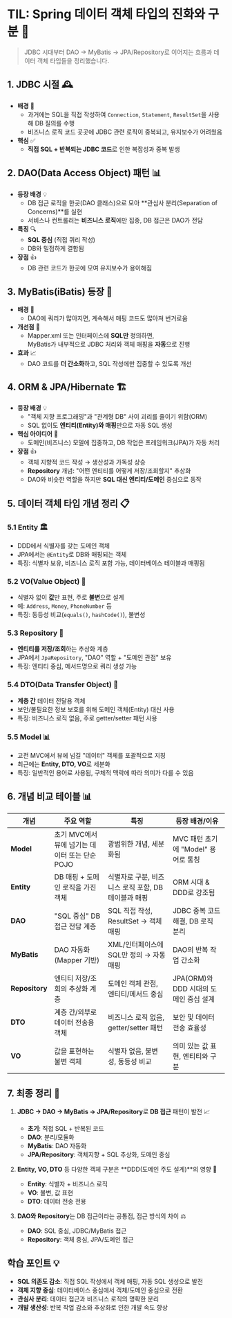 # TIL: Spring 데이터 객체 타입의 진화와 구분 🚀

> JDBC 시대부터 DAO → MyBatis → JPA/Repository로 이어지는 흐름과 데이터 객체 타입들을 정리했습니다.

## 1. JDBC 시절 🕰️
- **배경** 📝  
  - 과거에는 SQL을 직접 작성하여 `Connection`, `Statement`, `ResultSet`을 사용해 DB 질의를 수행
  - 비즈니스 로직 코드 곳곳에 JDBC 관련 로직이 중복되고, 유지보수가 어려웠음
- **핵심** ✅  
  - **직접 SQL + 반복되는 JDBC 코드**로 인한 복잡성과 중복 발생

## 2. DAO(Data Access Object) 패턴 📊
- **등장 배경** 💡  
  - DB 접근 로직을 한곳(DAO 클래스)으로 모아 **관심사 분리(Separation of Concerns)**를 실현
  - 서비스나 컨트롤러는 **비즈니스 로직**에만 집중, DB 접근은 DAO가 전담
- **특징** 🔍  
  - **SQL 중심** (직접 쿼리 작성)
  - DB와 밀접하게 결합됨
- **장점** 👍  
  - DB 관련 코드가 한곳에 모여 유지보수가 용이해짐

## 3. MyBatis(iBatis) 등장 🌉
- **배경** 📝  
  - DAO에 쿼리가 많아지면, 계속해서 매핑 코드도 많아져 번거로움
- **개선점** 🔄  
  - Mapper.xml 또는 인터페이스에 **SQL만** 정의하면,  
    MyBatis가 내부적으로 JDBC 처리와 객체 매핑을 **자동**으로 진행
- **효과** 📈  
  - DAO 코드를 **더 간소화**하고, SQL 작성에만 집중할 수 있도록 개선

## 4. ORM & JPA/Hibernate 🏗️
- **등장 배경** 💡  
  - "객체 지향 프로그래밍"과 "관계형 DB" 사이 괴리를 줄이기 위함(ORM)  
  - SQL 없이도 **엔티티(Entity)와 매핑**만으로 자동 SQL 생성
- **핵심 아이디어** 💭  
  - 도메인(비즈니스) 모델에 집중하고, DB 작업은 프레임워크(JPA)가 자동 처리
- **장점** 👍  
  - 객체 지향적 코드 작성 → 생산성과 가독성 상승
  - **Repository** 개념: "어떤 엔티티를 어떻게 저장/조회할지" 추상화
  - DAO와 비슷한 역할을 하지만 **SQL 대신 엔티티/도메인** 중심으로 동작

## 5. 데이터 객체 타입 개념 정리 📋

### 5.1 Entity 🏛️
- DDD에서 식별자를 갖는 도메인 객체
- JPA에서는 `@Entity`로 DB와 매핑되는 객체
- 특징: 식별자 보유, 비즈니스 로직 포함 가능, 데이터베이스 테이블과 매핑됨

### 5.2 VO(Value Object) 💎
- 식별자 없이 **값**만 표현, 주로 **불변**으로 설계
- 예: `Address`, `Money`, `PhoneNumber` 등
- 특징: 동등성 비교(`equals()`, `hashCode()`), 불변성

### 5.3 Repository 📁
- **엔티티를 저장/조회**하는 추상화 계층
- JPA에서 `JpaRepository`, "DAO" 역할 + "도메인 관점" 보유
- 특징: 엔티티 중심, 메서드명으로 쿼리 생성 가능

### 5.4 DTO(Data Transfer Object) 🚚
- **계층 간** 데이터 전달용 객체  
- 보안/불필요한 정보 보호를 위해 도메인 객체(Entity) 대신 사용
- 특징: 비즈니스 로직 없음, 주로 getter/setter 패턴 사용

### 5.5 Model 📊
- 고전 MVC에서 뷰에 넘길 "데이터" 객체를 포괄적으로 지칭  
- 최근에는 **Entity, DTO, VO**로 세분화
- 특징: 일반적인 용어로 사용됨, 구체적 맥락에 따라 의미가 다를 수 있음

## 6. 개념 비교 테이블 📊

| **개념**  | **주요 역할** | **특징** | **등장 배경/이유** |
|-----------|--------------|---------|-------------------|
| **Model** | 초기 MVC에서 뷰에 넘기는 데이터 또는 단순 POJO | 광범위한 개념, 세분화됨 | MVC 패턴 초기에 "Model" 용어로 통칭 |
| **Entity** | DB 매핑 + 도메인 로직을 가진 객체 | 식별자로 구분, 비즈니스 로직 포함, DB 테이블과 매핑 | ORM 시대 & DDD로 강조됨 |
| **DAO** | "SQL 중심" DB 접근 전담 계층 | SQL 직접 작성, ResultSet → 객체 매핑 | JDBC 중복 코드 해결, DB 로직 분리 |
| **MyBatis** | DAO 자동화(Mapper 기반) | XML/인터페이스에 SQL만 정의 → 자동 매핑 | DAO의 반복 작업 간소화 |
| **Repository** | 엔티티 저장/조회의 추상화 계층 | 도메인 객체 관점, 엔티티/메서드 중심 | JPA(ORM)와 DDD 시대의 도메인 중심 설계 |
| **DTO** | 계층 간/외부로 데이터 전송용 객체 | 비즈니스 로직 없음, getter/setter 패턴 | 보안 및 데이터 전송 효율성 |
| **VO** | 값을 표현하는 불변 객체 | 식별자 없음, 불변성, 동등성 비교 | 의미 있는 값 표현, 엔티티와 구분 |

## 7. 최종 정리 🎯

1. **JDBC → DAO → MyBatis → JPA/Repository**로 **DB 접근** 패턴이 발전 📈  
   - **초기**: 직접 SQL + 반복된 코드  
   - **DAO**: 분리/모듈화  
   - **MyBatis**: DAO 자동화  
   - **JPA/Repository**: 객체지향 + SQL 추상화, 도메인 중심

2. **Entity, VO, DTO** 등 다양한 객체 구분은 **DDD(도메인 주도 설계)**의 영향 🧩  
   - **Entity**: 식별자 + 비즈니스 로직  
   - **VO**: 불변, 값 표현  
   - **DTO**: 데이터 전송 전용

3. **DAO와 Repository**는 DB 접근이라는 공통점, 접근 방식의 차이 ⚖️  
   - **DAO**: SQL 중심, JDBC/MyBatis 접근  
   - **Repository**: 객체 중심, JPA/도메인 접근

## 학습 포인트 💡

- **SQL 의존도 감소**: 직접 SQL 작성에서 객체 매핑, 자동 SQL 생성으로 발전
- **객체 지향 중심**: 데이터베이스 중심에서 객체/도메인 중심으로 전환
- **관심사 분리**: 데이터 접근과 비즈니스 로직의 명확한 분리
- **개발 생산성**: 반복 작업 감소와 추상화로 인한 개발 속도 향상